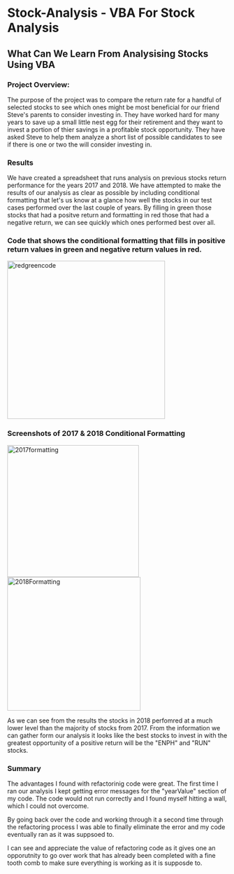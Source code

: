 # Stock-Analysis - VBA For Stock Analysis
## What Can We Learn From Analysising Stocks Using VBA
### Project Overview:
  The purpose of the project was to compare the return rate for a handful of selected stocks to see which ones might be most beneficial for our friend Steve's parents to consider investing in. They have worked hard for many years to save up a small little nest egg for their retirement and they want to invest a portion of thier savings in a profitable stock opportunity. They have asked Steve to help them analyze a short list of possible candidates to see if there is one or two the will consider investing in. 
  
### Results 
  We have created a spreadsheet that runs analysis on previous stocks return performance for the years 2017 and 2018. We have attempted to make the results of our analysis as clear as possible by including conditional formatting that let's us know at a glance how well the stocks in our test cases performed over the last couple of years. By filling in green those stocks that had a positve return and formatting in red those that had a negative return, we can see quickly which ones performed best over all.
  
### Code that shows the conditional formatting that fills in positive return values in green and negative return values in red. 

<img width="361" alt="redgreencode" src="https://user-images.githubusercontent.com/93171738/145446618-fc90dd71-aa20-4e63-a0ef-c69b7ed76652.png">

### Screenshots of 2017 & 2018 Conditional Formatting

<img width="301" alt="2017formatting" src="https://user-images.githubusercontent.com/93171738/145446793-e84a9212-8f33-48ba-a624-88acb956c633.png">

<img width="305" alt="2018Formatting" src="https://user-images.githubusercontent.com/93171738/145446820-dc8bd021-d87b-462a-9480-4296ec225b28.png">

As we can see from the results the stocks in 2018 perfomred at a much lower level than the majority of stocks from 2017. From the information we can gather form our analysis it looks like the best stocks to invest in with the greatest opportunity of a positive return will be the "ENPH" and "RUN" stocks.

### Summary

  The advantages I found with refactorinig code were great. The first time I ran our analysis I kept getting error messages for the "yearValue" section of my code. The code would not run correctly and I found myself hitting a wall, which I could not overcome. 
  
  By going back over the code and working through it a second time through the refactoring process I was able to finally eliminate the error and my code eventually ran as it was suppsoed to.
  
  I can see and appreciate the value of refactoring code as it gives one an opporutnity to go over work that has already been completed with a fine tooth comb to make sure everything is working as it is supposde to. 
